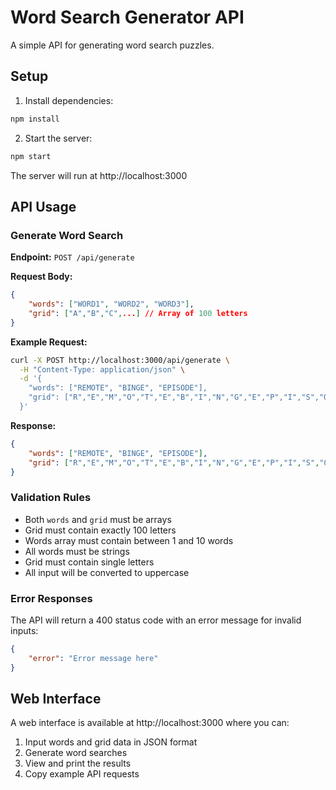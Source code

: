 # Word Search Generator API

A simple API for generating word search puzzles.

## Setup

1. Install dependencies:
```bash
npm install
```

2. Start the server:
```bash
npm start
```

The server will run at http://localhost:3000

## API Usage

### Generate Word Search

**Endpoint:** `POST /api/generate`

**Request Body:**
```json
{
    "words": ["WORD1", "WORD2", "WORD3"],
    "grid": ["A","B","C",...] // Array of 100 letters
}
```

**Example Request:**
```bash
curl -X POST http://localhost:3000/api/generate \
  -H "Content-Type: application/json" \
  -d '{
    "words": ["REMOTE", "BINGE", "EPISODE"],
    "grid": ["R","E","M","O","T","E","B","I","N","G","E","P","I","S","O","D","E"]
  }'
```

**Response:**
```json
{
    "words": ["REMOTE", "BINGE", "EPISODE"],
    "grid": ["R","E","M","O","T","E","B","I","N","G","E","P","I","S","O","D","E"]
}
```

### Validation Rules

- Both `words` and `grid` must be arrays
- Grid must contain exactly 100 letters
- Words array must contain between 1 and 10 words
- All words must be strings
- Grid must contain single letters
- All input will be converted to uppercase

### Error Responses

The API will return a 400 status code with an error message for invalid inputs:

```json
{
    "error": "Error message here"
}
```

## Web Interface

A web interface is available at http://localhost:3000 where you can:
1. Input words and grid data in JSON format
2. Generate word searches
3. View and print the results
4. Copy example API requests 